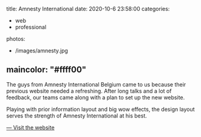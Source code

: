 title: Amnesty International
date: 2020-10-6 23:58:00
categories:
- web
- professional

photos:
- /images/amnesty.jpg

maincolor: "#ffff00"
---

The guys from Amnesty International Belgium came to us because their previous website needed a refreshing. After long talks and a lot of feedback, our teams came along with a plan to set up the new website.

Playing with prior information layout and big wow effects, the design layout serves the strength of Amnesty International at his best.

[— Visit the website](http://www.amnesty.be)
